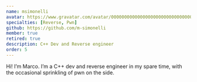 ```yaml
---
name: msimonelli
avatar: https://www.gravatar.com/avatar/00000000000000000000000000000002?d=identicon&s=256
specialties: [Reverse, Pwn]
github: https://github.com/m-simonelli
member: true
retired: true
description: C++ Dev and Reverse engineer
order: 5
---
```


Hi! I’m Marco. I’m a C++ dev and reverse engineer in my spare time, with the occasional sprinkling of pwn on the side.
